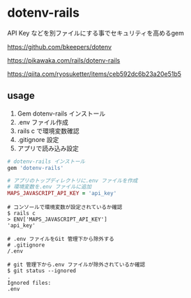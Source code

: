 # dotenv-rails

API Key などを別ファイルにする事でセキュリティを高めるgem

https://github.com/bkeepers/dotenv

https://pikawaka.com/rails/dotenv-rails

https://qiita.com/ryosuketter/items/ceb592dc6b23a20e51b5

## usage

1. Gem dotenv-rails インストール
2. .env ファイル作成
3. rails c で環境変数確認
4. .gitignore 設定
5. アプリで読み込み設定

```Ruby
# dotenv-rails インストール
gem 'dotenv-rails'
```

```Ruby
# アプリのトップディレクトリに.env ファイルを作成
# 環境変数を.env ファイルに追加
MAPS_JAVASCRIPT_API_KEY = 'api_key'
```

```Shell
# コンソールで環境変数が設定されているか確認
$ rails c
> ENV['MAPS_JAVASCRIPT_API_KEY']
'api_key'
```

```Git
# .env ファイルをGit 管理下から除外する
# .gitignore
/.env
```

```Shell
# git 管理下から.env ファイルが除外されているか確認
$ git status --ignored
.
Ignored files:
.env
```
